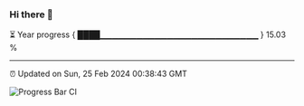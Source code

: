 ### Hi there 👋

⏳ Year progress { ████▁▁▁▁▁▁▁▁▁▁▁▁▁▁▁▁▁▁▁▁▁▁▁▁▁▁ } 15.03 %

---

⏰ Updated on Sun, 25 Feb 2024 00:38:43 GMT

![Progress Bar CI](https://github.com/Shyam-Makwana/GitHub-Actions-Demo/workflows/Progress%20Bar%20CI/badge.svg)
